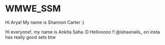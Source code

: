 # WMWE_SSM

Hi Arya! My name is Shannon Carter :)

Hi everyone!, my name is Ankita Saha :D
Hellooooo !! @ishaxnails_ on insta has really good sets btw
